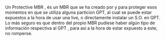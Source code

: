 Un Protective MBR , és un MBR que se ha creado por y para proteger esos momentos en que se utiliza alguna particion GPT,
al cual se puede estar expuestos a la hora de usar una live, o directamente instalar un S.O. en GPT. 
Lo más seguro es que dentro del propio MBR pudiese haber algún tipo de información respectiva al GPT , para así a la hora de estar 
expuesto a este, no romperse.
